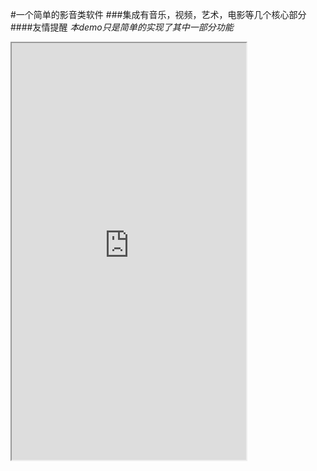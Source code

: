 #一个简单的影音类软件
###集成有音乐，视频，艺术，电影等几个核心部分
####友情提醒
*本demo只是简单的实现了其中一部分功能*

<iframe height=667 width=375 src="https://github.com/maweefeng/fanpianDemo/blob/master/2016-08-23%2022.38.29.gif?raw=true">

